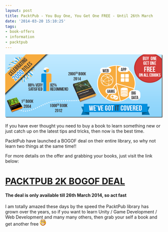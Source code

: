 ```yaml
---
layout: post
title: PacktPub - You Buy One, You Get One FREE - Until 26th March
date: '2014-03-20 15:10:25'
tags:
- book-offers
- information
- packtpub
---
```


[![2000th-Book-Home-Page-Banner](/Images/wordpress/2014/03/2000th-Book-Home-Page-Banner.png "2000th-Book-Home-Page-Banner")](http://www.packtpub.com/?utm_source=referral&utm_medium=marketingPR&utm_campaign=2000thTitle)

If you have ever thought you need to buy a book to learn something new or just catch up on the latest tips and tricks, then now is the best time.

PacktPub have launched a BOGOF deal on their entire library, so why not learn two things at the same time!!

For more details on the offer and grabbing your books, just visit the link below:

# [PACKTPUB 2K BOGOF DEAL](http://www.packtpub.com/?utm_source=referral&utm_medium=marketingPR&utm_campaign=2000thTitle)

#### **The deal is only available till 26th March 2014, so act fast**

I am totally amazed these days by the speed the PacktPub library has grown over the years, so if you want to learn Unity / Game Development / Web Development and many many others, then grab your self a book and get another free ![Open-mouthed smile](/Images/wordpress/2014/03/wlEmoticon-openmouthedsmile.png)

